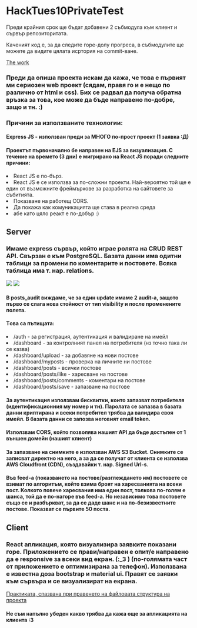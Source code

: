 # HackTues10PrivateTest
<p>Преди крайния срок ще бъдат добавени 2 събмодула към клиент и сървър репозиторитата.</p>
<p>Каченият код е, за да следите горе-долу прогреса, в събмодулите ще можете да видите цялата исртория на commit-ване.</p>
<a href="https://jellyfish-app-5kx28.ondigitalocean.app/auth/login" >The work</a>

<h3>Преди да опиша проекта искам да кажа, че това е първият ми сериозен web проект (сядам, правя го и е нещо по различно от html и css). Бих се радвал да получа обратна връзка за това, кое може да бъде направено по-добре, защо и тн. :)</h3>

<h3>Причини за използваните технологии:</h3>
<h4>Express JS - използван преди за МНОГО по-прост проект (1 заявка :Д)</h4>

<h4>Проектът първоначално бе направен на EJS за визуализация. С течение на времето (3 дни) е мигрирано на React JS поради следните причини:</h4>
<li>React JS е по-бърз.</li>
<li>React JS е се използва за по-сложни проекти. Най-вероятно той ще е един от възможните фреймъркове за разработка на сайтовете за събитията.</li>
<li>Показване на работещ CORS.</li>
<li>Да покажа как комуникацията ще става в реална среда </li>
<li>абе като цяло реакт е по-добър :) </li>


## Server
<h3>Имаме express сървър, който играе ролята на CRUD REST API. Свързан е към PostgreSQL. Базата данни има одитни таблици за промени по коментарите и постовете. Всяка таблица има т. нар. relations.</h3>
<image src="https://github.com/dimitarNzhelev/HackTues10PrivateTest/assets/80209250/a884a416-3ea1-46ee-955d-6f0efa993a5a" />
<image src="https://github.com/dimitarNzhelev/HackTues10PrivateTest/assets/80209250/020c247b-aa50-4228-9a0b-1847785b876a" />
<h4>В posts_audit виждаме, че за един update имаме 2 audit-a, защото първо се слага нова стойност от тип visibility и после променените полета.</h4>


<h4>Tова са пътищата:</h4>
<li>/auth - за регистрация, аутентикация и валидиране на имейл</li>
<li>/dashboard - за контролният панел на потребителя (нз точно така ли се казва)</li>
<li>/dashboard/upload - за добавяне на нови постове</li>
<li>/dashboard/myposts - проверка на личните ни постове</li>
<li>/dashboard/posts - всички постове</li>
<li>/dashboard/posts/like - харесване на постове</li>
<li>/dashboard/posts/comments - коментари на постове</li>
<li>/dashboard/posts/save - запазване на постове</li>

<h4>За аутентикация използвам бисквитки, които запазват потребителя (идентификационния му номер и тн). Паролата се запазва в базата данни криптирана и всеки потребител трябва да валидира своя имейл. В базата данни се запозва неговият email token.</h4>
<h4>Използвам CORS, който позволява нашият API да бъде достъпен от 1 външен домейн (нашият клиент)</h4>
<h4>За запазване на снимките е използван AWS S3 Bucket. Снимките се записват директно на него, а за да се получат от клиента се използва AWS Cloudfront (CDN), създавайки т. нар. Signed Url-s.</h4>
<h4>Във feed-a (показването на постове/разглеждането им) постовете се взимат по алгоритъм, който взима броят на харесванията на всеки пост. Колкото повече харесвания има един пост, толкова по-голям е шанса, той да е по-нагоре във feed-a. Но независимо това постовете също се и разбъркват, за да се даде шанс и на по-безизвестните постове. Показват се първите 50 поста.</h4>

## Client
<h3>React апликация, която визуализира заявките показани горе. Приложението се прави/направен е опит/е направено да е responsive за всеки вид екран. (:_3 ) (по-голямата част от приложението е оптимизирана за телефон). Използвана е известна доза bootstrap и material ui. Правят се заявки към сървъра и се визуализират на екрана.</h3>
<a href="https://react-file-structure.surge.sh/">Практиката, спазвана при правенето на файловата структура на проекта</a>
<h4>Не съм напълно убеден какво трябва да кажа още за апликацията на клиента :3</h4
